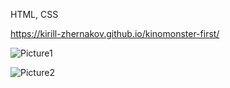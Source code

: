 HTML, CSS     

https://kirill-zhernakov.github.io/kinomonster-first/

![Picture1](https://user-images.githubusercontent.com/50823200/173808019-a7d5b3d2-0cfd-4198-8578-059735efc971.png)  

![Picture2](https://user-images.githubusercontent.com/50823200/173808554-171afa96-5893-42d8-83a4-062cba7ab73a.png)  


